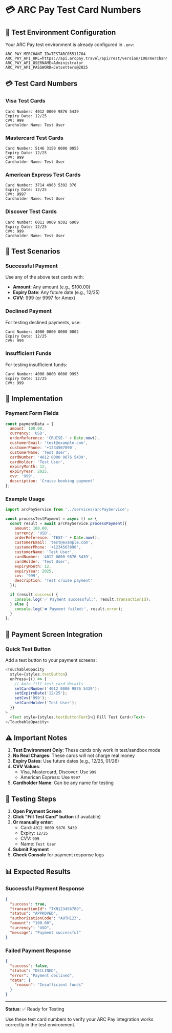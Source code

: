 # 💳 ARC Pay Test Card Numbers

## 🔑 Test Environment Configuration
Your ARC Pay test environment is already configured in `.env`:
```
ARC_PAY_MERCHANT_ID=TESTARC05511704
ARC_PAY_API_URL=https://api.arcpay.travel/api/rest/version/100/merchant/TESTARC05511704
ARC_PAY_API_USERNAME=Administrator
ARC_PAY_API_PASSWORD=Jetsetters@2025
```

## 💳 Test Card Numbers

### Visa Test Cards
```
Card Number: 4012 0000 9876 5439
Expiry Date: 12/25
CVV: 999
Cardholder Name: Test User
```

### Mastercard Test Cards
```
Card Number: 5146 3150 0000 0055
Expiry Date: 12/25
CVV: 999
Cardholder Name: Test User
```

### American Express Test Cards
```
Card Number: 3714 4963 5392 376
Expiry Date: 12/25
CVV: 9997
Cardholder Name: Test User
```

### Discover Test Cards
```
Card Number: 6011 0009 9302 6909
Expiry Date: 12/25
CVV: 999
Cardholder Name: Test User
```

## 🧪 Test Scenarios

### Successful Payment
Use any of the above test cards with:
- **Amount**: Any amount (e.g., $100.00)
- **Expiry Date**: Any future date (e.g., 12/25)
- **CVV**: 999 (or 9997 for Amex)

### Declined Payment
For testing declined payments, use:
```
Card Number: 4000 0000 0000 0002
Expiry Date: 12/25
CVV: 999
```

### Insufficient Funds
For testing insufficient funds:
```
Card Number: 4000 0000 0000 9995
Expiry Date: 12/25
CVV: 999
```

## 🔧 Implementation

### Payment Form Fields
```javascript
const paymentData = {
  amount: 100.00,
  currency: 'USD',
  orderReference: 'CRUISE-' + Date.now(),
  customerEmail: 'test@example.com',
  customerPhone: '+1234567890',
  customerName: 'Test User',
  cardNumber: '4012 0000 9876 5439',
  cardHolder: 'Test User',
  expiryMonth: 12,
  expiryYear: 2025,
  cvv: '999',
  description: 'Cruise booking payment'
};
```

### Example Usage
```javascript
import arcPayService from '../services/arcPayService';

const processTestPayment = async () => {
  const result = await arcPayService.processPayment({
    amount: 100.00,
    currency: 'USD',
    orderReference: 'TEST-' + Date.now(),
    customerEmail: 'test@example.com',
    customerPhone: '+1234567890',
    customerName: 'Test User',
    cardNumber: '4012 0000 9876 5439',
    cardHolder: 'Test User',
    expiryMonth: 12,
    expiryYear: 2025,
    cvv: '999',
    description: 'Test cruise payment'
  });

  if (result.success) {
    console.log('✅ Payment successful:', result.transactionId);
  } else {
    console.log('❌ Payment failed:', result.error);
  }
};
```

## 📱 Payment Screen Integration

### Quick Test Button
Add a test button to your payment screens:
```javascript
<TouchableOpacity
  style={styles.testButton}
  onPress={() => {
    // Auto-fill test card details
    setCardNumber('4012 0000 9876 5439');
    setExpiryDate('12/25');
    setCvv('999');
    setCardHolder('Test User');
  }}
>
  <Text style={styles.testButtonText}>🧪 Fill Test Card</Text>
</TouchableOpacity>
```

## ⚠️ Important Notes

1. **Test Environment Only**: These cards only work in test/sandbox mode
2. **No Real Charges**: These cards will not charge real money
3. **Expiry Dates**: Use future dates (e.g., 12/25, 01/26)
4. **CVV Values**: 
   - Visa, Mastercard, Discover: Use `999`
   - American Express: Use `9997`
5. **Cardholder Name**: Can be any name for testing

## 🚀 Testing Steps

1. **Open Payment Screen**
2. **Click "Fill Test Card" button** (if available)
3. **Or manually enter**:
   - Card: `4012 0000 9876 5439`
   - Expiry: `12/25`
   - CVV: `999`
   - Name: `Test User`
4. **Submit Payment**
5. **Check Console** for payment response logs

## 📊 Expected Results

### Successful Payment Response
```json
{
  "success": true,
  "transactionId": "TXN123456789",
  "status": "APPROVED",
  "authorizationCode": "AUTH123",
  "amount": "100.00",
  "currency": "USD",
  "message": "Payment successful"
}
```

### Failed Payment Response
```json
{
  "success": false,
  "status": "DECLINED",
  "error": "Payment declined",
  "data": {
    "reason": "Insufficient funds"
  }
}
```

---

**Status**: ✅ Ready for Testing

Use these test card numbers to verify your ARC Pay integration works correctly in the test environment.



